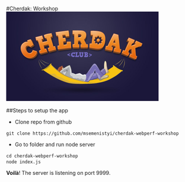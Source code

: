 #Cherdak: Workshop
![Cherdak](logo.jpg)

##Steps to setup the app

- Clone repo from github
```shell
git clone https://github.com/msemenistyi/cherdak-webperf-workshop
```

- Go to folder and run node server
```shell
cd cherdak-webperf-workshop
node index.js
```

**Voilà**! The server is listening on port 9999.
